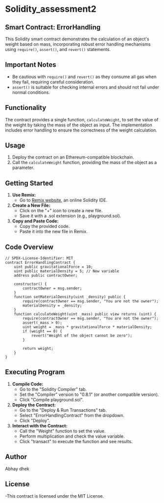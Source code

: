 # Solidity_assessment2
## Smart Contract: ErrorHandling
This Solidity smart contract demonstrates the calculation of an object's weight based on mass, incorporating robust error handling mechanisms using `require()`, `assert()`, and `revert()` statements.
## Important Notes
- Be cautious with `require()` and `revert()` as they consume all gas when they fail, requiring careful consideration.
- `assert()` is suitable for checking internal errors and should not fail under normal conditions.
## Functionality
The contract provides a single function, `calculateWeight`, to set the value of the weight by taking the mass of the object as input. The implementation includes error handling to ensure the correctness of the weight calculation.
## Usage
1. Deploy the contract on an Ethereum-compatible blockchain.
2. Call the `calculateWeight` function, providing the mass of the object as a parameter.
## Getting Started
1. **Use Remix:**
   - Go to [Remix website](https://remix.ethereum.org/), an online Solidity IDE.
2. **Create a New File:**
   - Click on the "+" icon to create a new file.
   - Save it with a .sol extension (e.g., playground.sol).
3. **Copy and Paste Code:**
   - Copy the provided code.
   - Paste it into the new file in Remix.
## Code Overview
```solidity
// SPDX-License-Identifier: MIT
contract ErrorHandlingContract {
    uint public gravitationalForce = 10;
    uint public materialDensity = 5; // New variable
    address public contractOwner;

    constructor() {
        contractOwner = msg.sender;
    }
    function setMaterialDensity(uint _density) public {
        require(contractOwner == msg.sender, "You are not the owner");
        materialDensity = _density;
    }
    function calculateWeight(uint _mass) public view returns (uint) {
        require(contractOwner == msg.sender, "You are not the owner");
        assert(_mass > 0);
        uint weight = _mass * gravitationalForce * materialDensity;
        if (weight == 0) {
            revert("Weight of the object cannot be zero");
        }

        return weight;
    }
}
```
## Executing Program
1. **Compile Code:**
   - Go to the "Solidity Compiler" tab.
   - Set the "Compiler" version to "0.8.1" (or another compatible version).
   - Click "Compile playground.sol".
2. **Deploy the Contract:**
   - Go to the "Deploy & Run Transactions" tab.
   - Select "ErrorHandlingContract" from the dropdown.
   - Click "Deploy".
3. **Interact with the Contract:**
   - Call the "Weight" function to set the value.
   - Perform multiplication and check the value variable.
   - Click "transact" to execute the function and see results.
## Author
Abhay dhek
## License
-This contract is licensed under the MIT License.
